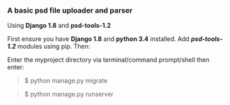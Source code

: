 <h3>A basic psd file uploader and parser</h3> 

Using **Django 1.8** and **psd-tools-1.2**


First ensure you have **Django 1.8** and **python 3.4** installed. Add **_psd-tools-1.2_** modules using pip. Then:

Enter the myproject directory via terminal/command prompt/shell then enter:

>$ python manage.py migrate

>$ python manage.py runserver

